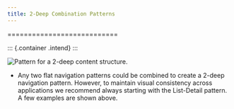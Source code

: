 ```yaml
---
title: 2-Deep Combination Patterns
---
```

===========================

::: {.container .intend}
:::

![Pattern for a 2-deep content structure.](/hig/NP-2-deep-2.png)

-   Any two flat navigation patterns could be combined to create a
    2-deep navigation pattern. However, to maintain visual consistency
    across applications we recommend always starting with the
    List-Detail pattern. A few examples are shown above.
